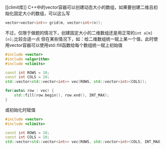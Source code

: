 [[climit库]]
C++中的vector容器可以创建动态大小的数组，如果要创建二维且初始化固定大小的数组，可以这么写
```Cpp
vector<vector<int>> grid(m, vector<int>(n));
```
不过，仅限于做题的情况下，创建固定大小的二维数组还是用正常的`int a[m][n];`比较合适一点
但在某些情况下，如：给二维数组统一赋上某一个值，此时使用vector容器可以使用std::fill函数给每个数组统一赋上初始值
```cpp
#include <vector>
#include <algorithm>
#include <climits>

const int ROWS = 10;
const int COLS = 10;
std::vector<std::vector<int>> vec(ROWS, std::vector<int>(COLS));

for(auto& row : vec) {
    std::fill(row.begin(), row.end(), INT_MAX);
}

```
或初始化时赋值
```cpp
#include <vector>
#include <climits>

const int ROWS = 10;
const int COLS = 10;
std::vector<std::vector<int>> vec(ROWS, std::vector<int>(COLS, INT_MAX));

```